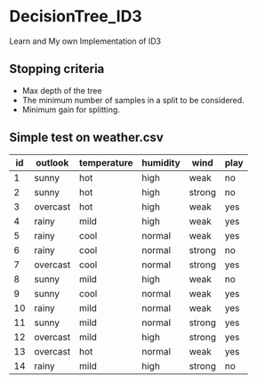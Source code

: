 # DecisionTree_ID3
Learn and My own Implementation of ID3


## Stopping criteria
* Max depth of the tree
* The minimum number of samples in a split to be considered.
* Minimum gain for splitting.

## Simple test on weather.csv

|id |outlook |temperature|humidity|wind  |play|
|---|--------|-----------|--------|------|----|
|1  |sunny   |hot        |high    |weak  |no  |
|2  |sunny   |hot        |high    |strong|no  |
|3  |overcast|hot        |high    |weak  |yes |
|4  |rainy   |mild       |high    |weak  |yes |
|5  |rainy   |cool       |normal  |weak  |yes |
|6  |rainy   |cool       |normal  |strong|no  |
|7  |overcast|cool       |normal  |strong|yes |
|8  |sunny   |mild       |high    |weak  |no  |
|9  |sunny   |cool       |normal  |weak  |yes |
|10 |rainy   |mild       |normal  |weak  |yes |
|11 |sunny   |mild       |normal  |strong|yes |
|12 |overcast|mild       |high    |strong|yes |
|13 |overcast|hot        |normal  |weak  |yes |
|14 |rainy   |mild       |high    |strong|no  |


